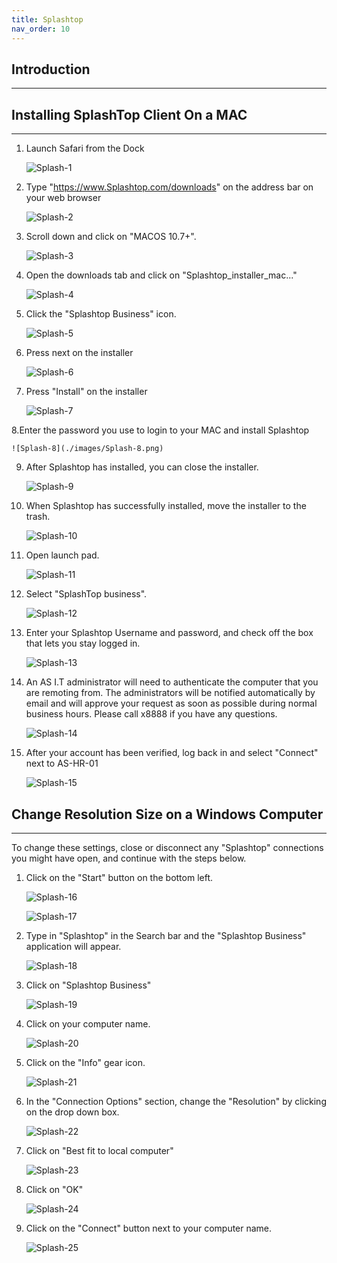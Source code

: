```yaml
---
title: Splashtop
nav_order: 10
---
```

## Introduction
---------------

## Installing SplashTop Client On a MAC

-----------------
1. Launch Safari from the Dock

	![Splash-1](./images/Splash-1.png)

2. Type "https://www.Splashtop.com/downloads" on the address bar on your web browser

	![Splash-2](./images/Splash-2.png)

3. Scroll down and click on "MACOS 10.7+".

	![Splash-3](./images/Splash-3.png)

4. Open the downloads tab and click on "Splashtop_installer_mac..."

	![Splash-4](./images/Splash-4.png)

5. Click the "Splashtop Business" icon.

	![Splash-5](./images/Splash-5.png)

6. Press next on the installer

	![Splash-6](./images/Splash-6.png)

7. Press "Install" on the installer

	![Splash-7](./images/Splash-7.png)

8.Enter the password you use to login to your MAC and install Splashtop

	![Splash-8](./images/Splash-8.png)

9. After Splashtop has installed, you can close the installer.

	![Splash-9](./images/Splash-9.png)

10. When Splashtop has successfully installed, move the installer to the trash.

	![Splash-10](./images/Splash-10.png)

11. Open launch pad.

	![Splash-11](./images/Splash-11.png)

12. Select "SplashTop business".

	![Splash-12](./images/Splash-12.png)

13. Enter your Splashtop Username and password, and check off the box that lets you stay logged in.

	![Splash-13](./images/Splash-13.png)

14. An AS I.T administrator will need to authenticate the computer that you are remoting from. The administrators will be notified automatically by email and will approve your request as soon as possible during normal business hours. Please call x8888 if you have any questions.

	![Splash-14](./images/Splash-14.png)

15. After your account has been verified, log back in and select "Connect" next to AS-HR-01

	![Splash-15](./images/Splash-15.png)

## Change Resolution Size on a Windows Computer
--------------
To change these settings, close or disconnect any "Splashtop" connections you might have open, and continue with the steps below.

1. Click on the "Start" button on the bottom left.

	![Splash-16](./images/Splash-16.png)

	![Splash-17](./images/Splash-17.png)

2. Type in "Splashtop" in the Search bar and the "Splashtop Business" application will appear.

	![Splash-18](./images/Splash-18.png)

3. Click on "Splashtop Business"

	![Splash-19](./images/Splash-19.png)

4. Click on your computer name.

	![Splash-20](./images/Splash-20.png)

5. Click on the "Info" gear icon.

	![Splash-21](./images/Splash-21.png)

6. In the "Connection Options" section, change the "Resolution" by clicking on the drop down box.

	![Splash-22](./images/Splash-22.png)

7. Click on "Best fit to local computer"

	![Splash-23](./images/Splash-23.png)

8. Click on "OK"

	![Splash-24](./images/Splash-24.png)

9. Click on the "Connect" button next to your computer name.

	![Splash-25](./images/Splash-25.png)